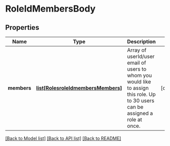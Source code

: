 # RoleIdMembersBody

## Properties
Name | Type | Description | Notes
------------ | ------------- | ------------- | -------------
**members** | [**list[RolesroleIdmembersMembers]**](RolesroleIdmembersMembers.md) | Array of userId/user email of users to whom you would like to assign this role. Up to 30 users can be assigned a role at once. | [optional] 

[[Back to Model list]](../README.md#documentation-for-models) [[Back to API list]](../README.md#documentation-for-api-endpoints) [[Back to README]](../README.md)

